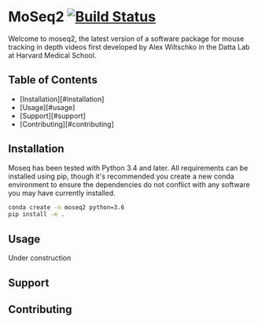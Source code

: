 # MoSeq2 [![Build Status](https://travis-ci.com/jmarkow/moseq2.svg?token=gvoikVySDHEmvHT7Dbed&branch=master)](https://travis-ci.com/jmarkow/moseq2)

Welcome to moseq2, the latest version of a software package for mouse tracking in depth videos first developed by Alex Wiltschko in the Datta Lab at Harvard Medical School.

## Table of Contents  

- [Installation][#installation]
- [Usage][#usage]
- [Support][#support]
- [Contributing][#contributing]

## Installation

Moseq has been tested with Python 3.4 and later.  All requirements can be installed using pip, though it's recommended you create a new conda environment to ensure the dependencies do not conflict with any software you may have currently installed.

```sh
conda create -n moseq2 python=3.6
pip install -e .
```

## Usage

Under construction

## Support

## Contributing
